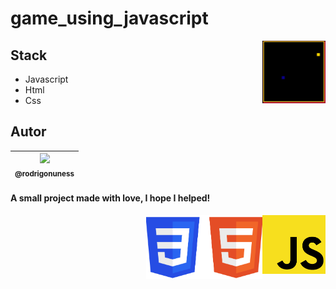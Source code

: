 # game_using_javascript


<img src="https://github.com/rodrigonuness/game_using_javascript/blob/master/game_js.gif" align="right" width="20%">

## Stack
- Javascript
- Html 
- Css
## Autor

| [<img src="https://avatars1.githubusercontent.com/u/69399583?s=460&amp;u=d9c357b85b67b217df0d87a588a0f66e7bffaa9a&amp" width=115><br><sub>@rodrigonuness</sub>](https://github.com/rodrigonuness) |
| :---: |

#### A small project made with love, I hope I helped!


<img src="https://github.com/rodrigonuness/language_pictures/blob/master/Javascript.png" align="right" width="20%">
<img src="https://github.com/rodrigonuness/language_pictures/blob/master/html&css.png" align="right" width="37%">
